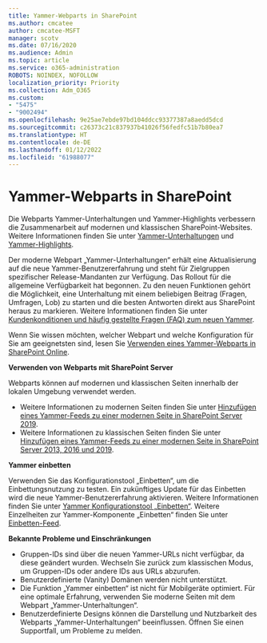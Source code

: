 ```yaml
---
title: Yammer-Webparts in SharePoint
ms.author: cmcatee
author: cmcatee-MSFT
manager: scotv
ms.date: 07/16/2020
ms.audience: Admin
ms.topic: article
ms.service: o365-administration
ROBOTS: NOINDEX, NOFOLLOW
localization_priority: Priority
ms.collection: Adm_O365
ms.custom:
- "5475"
- "9002494"
ms.openlocfilehash: 9e25ae7ebde97bd104ddcc93377387a8aedd5dcd
ms.sourcegitcommit: c26373c21c837937b41026f56fedfc51b7b80ea7
ms.translationtype: HT
ms.contentlocale: de-DE
ms.lasthandoff: 01/12/2022
ms.locfileid: "61988077"
---
```

# <a name="yammer-web-parts-in-sharepoint"></a>Yammer-Webparts in SharePoint

Die Webparts Yammer-Unterhaltungen und Yammer-Highlights verbessern die Zusammenarbeit auf modernen und klassischen SharePoint-Websites. Weitere Informationen finden Sie unter [Yammer-Unterhaltungen](https://support.microsoft.com/office/use-a-yammer-web-part-in-sharepoint-online-a53cfa0c-3d09-42c8-a286-1038a81c59da#conversations) und [Yammer-Highlights](https://support.microsoft.com/office/use-a-yammer-web-part-in-sharepoint-online-a53cfa0c-3d09-42c8-a286-1038a81c59da#highlights).    

Der moderne Webpart „Yammer-Unterhaltungen“ erhält eine Aktualisierung auf die neue Yammer-Benutzererfahrung und steht für Zielgruppen spezifischer Release-Mandanten zur Verfügung. Das Rollout für die allgemeine Verfügbarkeit hat begonnen. Zu den neuen Funktionen gehört die Möglichkeit, eine Unterhaltung mit einem beliebigen Beitrag (Fragen, Umfragen, Lob) zu starten und die besten Antworten direkt aus SharePoint heraus zu markieren. Weitere Informationen finden Sie unter [Kundenkonditionen und häufig gestellte Fragen (FAQ) zum neuen Yammer](https://docs.microsoft.com/yammer/get-started-with-yammer/newyammer-faq).

 Wenn Sie wissen möchten, welcher Webpart und welche Konfiguration für Sie am geeignetsten sind, lesen Sie [Verwenden eines Yammer-Webparts in SharePoint Online](https://support.microsoft.com/office/use-a-yammer-web-part-in-sharepoint-online-a53cfa0c-3d09-42c8-a286-1038a81c59da).  

**Verwenden von Webparts mit SharePoint Server**  

Webparts können auf modernen und klassischen Seiten innerhalb der lokalen Umgebung verwendet werden.

- Weitere Informationen zu modernen Seiten finden Sie unter [Hinzufügen eines Yammer-Feeds zu einer modernen Seite in SharePoint Server 2019](https://docs.microsoft.com/yammer/integrate-yammer-with-other-apps/embed-a-feed-into-a-sharepoint-site#add-a-yammer-feed-to-a-modern-page-in-sharepoint-server-2019). 
- Weitere Informationen zu klassischen Seiten finden Sie unter [Hinzufügen eines Yammer-Feeds zu einer modernen Seite in SharePoint Server 2013, 2016 und 2019](https://docs.microsoft.com/yammer/integrate-yammer-with-other-apps/embed-a-feed-into-a-sharepoint-site#add-a-yammer-feed-to-a-classic-page-in-sharepoint-servers-2013-2016-and-2019).

**Yammer einbetten**  

Verwenden Sie das Konfigurationstool „Einbetten“, um die Einbettungsnutzung zu testen. Ein zukünftiges Update für das Einbetten wird die neue Yammer-Benutzererfahrung aktivieren. Weitere Informationen finden Sie unter [Yammer Konfigurationstool „Einbetten“](https://aka.ms/YammerEmbedConfigureTool). Weitere Einzelheiten zur Yammer-Komponente „Einbetten“ finden Sie unter [Einbetten-Feed](https://aka.ms/YammerDevDocs).

**Bekannte Probleme und Einschränkungen**

- Gruppen-IDs sind über die neuen Yammer-URLs nicht verfügbar, da diese geändert wurden. Wechseln Sie zurück zum klassischen Modus, um Gruppen-IDs oder andere IDs aus URLs abzurufen.
- Benutzerdefinierte (Vanity) Domänen werden nicht unterstützt.
- Die Funktion „Yammer einbetten“ ist nicht für Mobilgeräte optimiert. Für eine optimale Erfahrung, verwenden Sie moderne Seiten mit dem Webpart „Yammer-Unterhaltungen“.
- Benutzerdefinierte Designs können die Darstellung und Nutzbarkeit des Webparts „Yammer-Unterhaltungen“ beeinflussen. Öffnen Sie einen Supportfall, um Probleme zu melden.